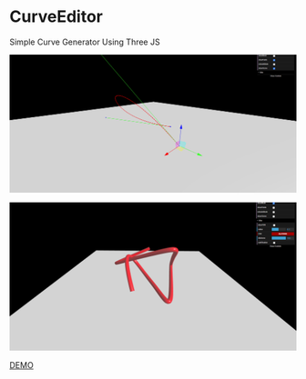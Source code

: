 # CurveEditor

Simple Curve Generator Using Three JS

![CurveGizmo](images/image1.png)

![SkinModifier](images/image2.png)

<a href="./main.html">DEMO</a>